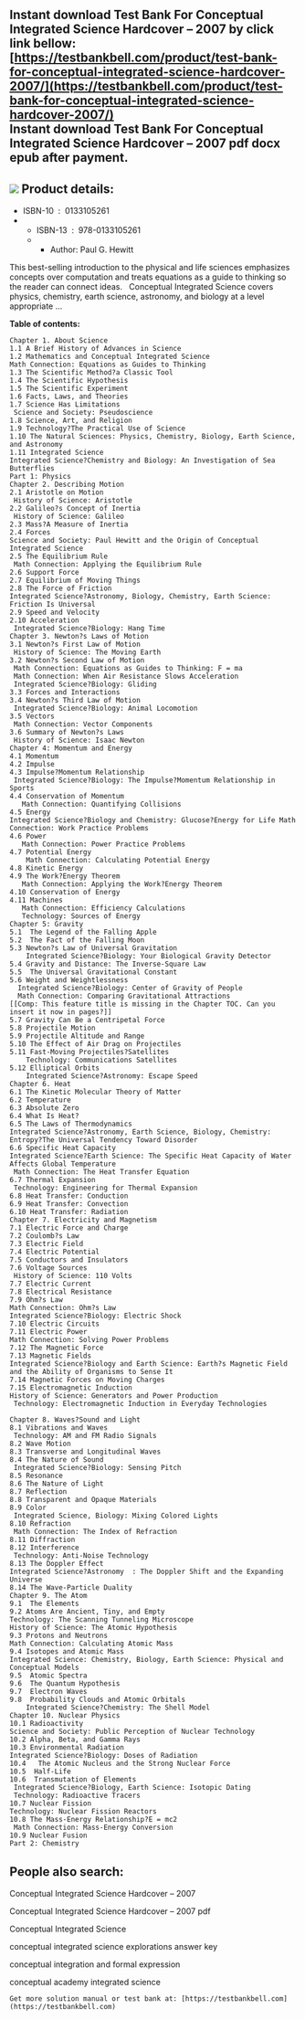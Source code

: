 Instant download **Test Bank For Conceptual Integrated Science Hardcover – 2007** by click link bellow:  
[https://testbankbell.com/product/test-bank-for-conceptual-integrated-science-hardcover-2007/](https://testbankbell.com/product/test-bank-for-conceptual-integrated-science-hardcover-2007/)  
**Instant download Test Bank For Conceptual Integrated Science Hardcover – 2007 pdf docx epub after payment.**
--------------------------------------------------------------------------------------------------------------


![](https://testbankbell.com/wp-content/uploads/2023/05/51wUv82B2BM6L.jpg)
**Product details:**
--------------------


* ISBN-10 ‏ : ‎ 0133105261
* * ISBN-13 ‏ : ‎ 978-0133105261
  * * Author: Paul G. Hewitt
   
This best-selling introduction to the physical and life sciences emphasizes concepts over computation and treats equations as a guide to thinking so the reader can connect ideas.   Conceptual Integrated Science covers physics, chemistry, earth science, astronomy, and biology at a level appropriate ...



**Table of contents:**


```
Chapter 1. About Science
1.1 A Brief History of Advances in Science
1.2 Mathematics and Conceptual Integrated Science
Math Connection: Equations as Guides to Thinking
1.3 The Scientific Method?a Classic Tool
1.4 The Scientific Hypothesis
1.5 The Scientific Experiment
1.6 Facts, Laws, and Theories
1.7 Science Has Limitations
 Science and Society: Pseudoscience
1.8 Science, Art, and Religion
1.9 Technology?The Practical Use of Science
1.10 The Natural Sciences: Physics, Chemistry, Biology, Earth Science, and Astronomy
1.11 Integrated Science
Integrated Science?Chemistry and Biology: An Investigation of Sea Butterflies
Part 1: Physics
Chapter 2. Describing Motion
2.1 Aristotle on Motion
 History of Science: Aristotle
2.2 Galileo?s Concept of Inertia
 History of Science: Galileo
2.3 Mass?A Measure of Inertia
2.4 Forces
Science and Society: Paul Hewitt and the Origin of Conceptual Integrated Science
2.5 The Equilibrium Rule
 Math Connection: Applying the Equilibrium Rule
2.6 Support Force
2.7 Equilibrium of Moving Things
2.8 The Force of Friction
Integrated Science?Astronomy, Biology, Chemistry, Earth Science: Friction Is Universal
2.9 Speed and Velocity
2.10 Acceleration
 Integrated Science?Biology: Hang Time
Chapter 3. Newton?s Laws of Motion
3.1 Newton?s First Law of Motion
 History of Science: The Moving Earth
3.2 Newton?s Second Law of Motion
 Math Connection: Equations as Guides to Thinking: F = ma
 Math Connection: When Air Resistance Slows Acceleration
 Integrated Science?Biology: Gliding
3.3 Forces and Interactions
3.4 Newton?s Third Law of Motion
 Integrated Science?Biology: Animal Locomotion
3.5 Vectors
 Math Connection: Vector Components
3.6 Summary of Newton?s Laws
 History of Science: Isaac Newton
Chapter 4: Momentum and Energy
4.1 Momentum
4.2 Impulse
4.3 Impulse?Momentum Relationship
 Integrated Science?Biology: The Impulse?Momentum Relationship in Sports
4.4 Conservation of Momentum
   Math Connection: Quantifying Collisions
4.5 Energy
Integrated Science?Biology and Chemistry: Glucose?Energy for Life Math Connection: Work Practice Problems
4.6 Power
   Math Connection: Power Practice Problems
4.7 Potential Energy
    Math Connection: Calculating Potential Energy
4.8 Kinetic Energy
4.9 The Work?Energy Theorem
   Math Connection: Applying the Work?Energy Theorem
4.10 Conservation of Energy
4.11 Machines
   Math Connection: Efficiency Calculations
   Technology: Sources of Energy
Chapter 5: Gravity
5.1  The Legend of the Falling Apple
5.2  The Fact of the Falling Moon
5.3 Newton?s Law of Universal Gravitation
    Integrated Science?Biology: Your Biological Gravity Detector
5.4 Gravity and Distance: The Inverse-Square Law
5.5  The Universal Gravitational Constant
5.6 Weight and Weightlessness
  Integrated Science?Biology: Center of Gravity of People
  Math Connection: Comparing Gravitational Attractions
[[Comp: This feature title is missing in the Chapter TOC. Can you insert it now in pages?]]
5.7 Gravity Can Be a Centripetal Force
5.8 Projectile Motion
5.9 Projectile Altitude and Range
5.10 The Effect of Air Drag on Projectiles
5.11 Fast-Moving Projectiles?Satellites
    Technology: Communications Satellites
5.12 Elliptical Orbits
    Integrated Science?Astronomy: Escape Speed
Chapter 6. Heat
6.1 The Kinetic Molecular Theory of Matter
6.2 Temperature
6.3 Absolute Zero
6.4 What Is Heat?
6.5 The Laws of Thermodynamics
Integrated Science?Astronomy, Earth Science, Biology, Chemistry: Entropy?The Universal Tendency Toward Disorder
6.6 Specific Heat Capacity
Integrated Science?Earth Science: The Specific Heat Capacity of Water Affects Global Temperature
 Math Connection: The Heat Transfer Equation
6.7 Thermal Expansion
 Technology: Engineering for Thermal Expansion
6.8 Heat Transfer: Conduction
6.9 Heat Transfer: Convection
6.10 Heat Transfer: Radiation
Chapter 7. Electricity and Magnetism
7.1 Electric Force and Charge
7.2 Coulomb?s Law
7.3 Electric Field
7.4 Electric Potential
7.5 Conductors and Insulators
7.6 Voltage Sources
 History of Science: 110 Volts
7.7 Electric Current
7.8 Electrical Resistance
7.9 Ohm?s Law
Math Connection: Ohm?s Law
Integrated Science?Biology: Electric Shock
7.10 Electric Circuits
7.11 Electric Power
Math Connection: Solving Power Problems
7.12 The Magnetic Force
7.13 Magnetic Fields
Integrated Science?Biology and Earth Science: Earth?s Magnetic Field and the Ability of Organisms to Sense It
7.14 Magnetic Forces on Moving Charges
7.15 Electromagnetic Induction
History of Science: Generators and Power Production
 Technology: Electromagnetic Induction in Everyday Technologies

Chapter 8. Waves?Sound and Light
8.1 Vibrations and Waves
 Technology: AM and FM Radio Signals
8.2 Wave Motion
8.3 Transverse and Longitudinal Waves
8.4 The Nature of Sound
 Integrated Science?Biology: Sensing Pitch
8.5 Resonance
8.6 The Nature of Light
8.7 Reflection
8.8 Transparent and Opaque Materials
8.9 Color
 Integrated Science, Biology: Mixing Colored Lights
8.10 Refraction
 Math Connection: The Index of Refraction
8.11 Diffraction
8.12 Interference
 Technology: Anti-Noise Technology
8.13 The Doppler Effect
Integrated Science?Astronomy  : The Doppler Shift and the Expanding Universe
8.14 The Wave-Particle Duality
Chapter 9. The Atom
9.1  The Elements
9.2 Atoms Are Ancient, Tiny, and Empty
Technology: The Scanning Tunneling Microscope
History of Science: The Atomic Hypothesis
9.3 Protons and Neutrons
Math Connection: Calculating Atomic Mass
9.4 Isotopes and Atomic Mass
Integrated Science: Chemistry, Biology, Earth Science: Physical and Conceptual Models
9.5  Atomic Spectra
9.6  The Quantum Hypothesis
9.7  Electron Waves
9.8  Probability Clouds and Atomic Orbitals
    Integrated Science?Chemistry: The Shell Model
Chapter 10. Nuclear Physics
10.1 Radioactivity
Science and Society: Public Perception of Nuclear Technology
10.2 Alpha, Beta, and Gamma Rays
10.3 Environmental Radiation
Integrated Science?Biology: Doses of Radiation
10.4   The Atomic Nucleus and the Strong Nuclear Force
10.5  Half-Life
10.6  Transmutation of Elements
 Integrated Science?Biology, Earth Science: Isotopic Dating
 Technology: Radioactive Tracers
10.7 Nuclear Fission
Technology: Nuclear Fission Reactors
10.8 The Mass-Energy Relationship?E = mc2
 Math Connection: Mass-Energy Conversion
10.9 Nuclear Fusion
Part 2: Chemistry
```


**People also search:**
-----------------------


Conceptual Integrated Science Hardcover – 2007

Conceptual Integrated Science Hardcover – 2007 pdf

Conceptual Integrated Science

conceptual integrated science explorations answer key

conceptual integration and formal expression

conceptual academy integrated science


    Get more solution manual or test bank at: [https://testbankbell.com](https://testbankbell.com)
